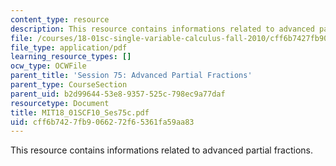 ```yaml
---
content_type: resource
description: This resource contains informations related to advanced partial fractions.
file: /courses/18-01sc-single-variable-calculus-fall-2010/cff6b7427fb9066272f65361fa59aa83_MIT18_01SCF10_Ses75c.pdf
file_type: application/pdf
learning_resource_types: []
ocw_type: OCWFile
parent_title: 'Session 75: Advanced Partial Fractions'
parent_type: CourseSection
parent_uid: b2d99644-53e8-9357-525c-798ec9a77daf
resourcetype: Document
title: MIT18_01SCF10_Ses75c.pdf
uid: cff6b742-7fb9-0662-72f6-5361fa59aa83
---
```

This resource contains informations related to advanced partial fractions.

